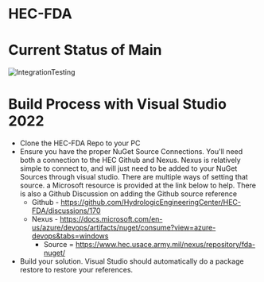 # HEC-FDA

# Current Status of Main
![IntegrationTesting](https://github.com/HydrologicEngineeringCenter/HEC-FDA/actions/workflows/IntegrationTesting.yml/badge.svg)

# Build Process with Visual Studio 2022
- Clone the HEC-FDA Repo to your PC
- Ensure you have the proper NuGet Source Connections. You'll need both a connection to the HEC Github and Nexus. Nexus is relatively simple to connect to, and will just need to be added to your NuGet Sources through visual studio. There are multiple ways of setting that source. a Microsoft resource is provided at the link below to help. There is also a Github Discussion on adding the Github source reference 
  - Github - https://github.com/HydrologicEngineeringCenter/HEC-FDA/discussions/170
  - Nexus - https://docs.microsoft.com/en-us/azure/devops/artifacts/nuget/consume?view=azure-devops&tabs=windows
     - Source = https://www.hec.usace.army.mil/nexus/repository/fda-nuget/
- Build your solution. Visual Studio should automatically do a package restore to restore your references. 

